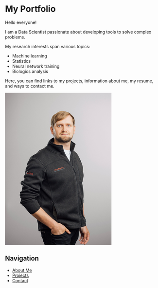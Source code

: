 # My Portfolio

Hello everyone! 

I am a Data Scientist passionate about developing tools to solve complex problems.

My research interests span various topics:

- Machine learning
- Statistics
- Neural network training
- Biologics analysis

Here, you can find links to my projects, information about me, my resume, and ways to contact me.


![Cover_Picture](/assets/images/resized_cover.png)



## Navigation

- [About Me](#about)
- [Projects](#projects)
- [Contact](#contact)
